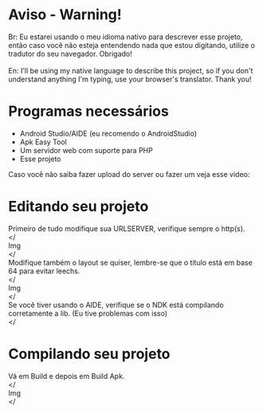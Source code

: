 # Aviso - Warning!
Br: Eu estarei usando o meu idioma nativo para descrever esse projeto, então caso você não esteja entendendo nada que estou digitando, utilize o tradutor do seu navegador. Obrigado!<br></br>
En: I'll be using my native language to describe this project, so if you don't understand anything I'm typing, use your browser's translator.  Thank you!

# Programas necessários
- Android Studio/AIDE (eu recomendo o AndroidStudio)
- Apk Easy Tool
- Um servidor web com suporte para PHP
- Esse projeto

Caso você não saiba fazer upload do server ou fazer um veja esse video:

# Editando seu projeto

Primeiro de tudo modifique sua URLSERVER, verifique sempre o http(s).<br></<br>
Img<br></<br>
Modifique também o layout se quiser, lembre-se que o título está em base 64 para evitar leechs.<br></<br>
Img<br></<br>
Se você tiver usando o AIDE, verifique se o NDK está compilando corretamente a lib. (Eu tive problemas com isso)<br></<br>

# Compilando seu projeto

Vá em Build e depois em Build Apk.<br></<br>
Img<br></<br>



